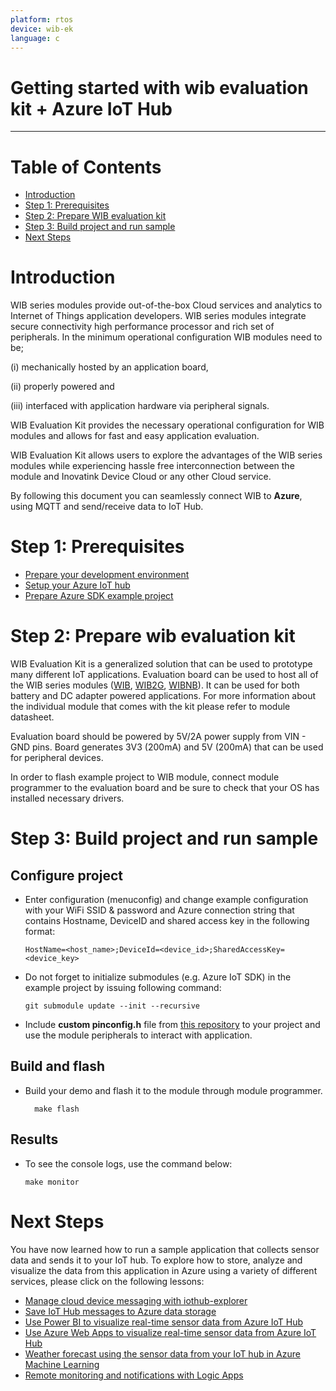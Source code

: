```yaml
---
platform: rtos
device: wib-ek
language: c
---
```


Getting started with wib evaluation kit + Azure IoT Hub
===
---

# Table of Contents

-   [Introduction](#Introduction)
-   [Step 1: Prerequisites](#Prerequisites)
-   [Step 2: Prepare WIB evaluation kit](#PrepareDevice)
-   [Step 3: Build project and run sample](#Build)
-   [Next Steps](#NextSteps)

<a name="Introduction"/></a>

# Introduction

WIB series modules provide out-of-the-box Cloud services and analytics to Internet of Things application developers. WIB series modules integrate secure connectivity high performance processor and rich set of peripherals. In the minimum operational configuration WIB modules need to be;

(i) mechanically hosted by an application board,

(ii) properly powered and 

(iii) interfaced with application hardware via peripheral signals.

WIB Evaluation Kit provides the necessary operational configuration for WIB modules and allows for fast and easy application evaluation.

WIB Evaluation Kit allows users to explore the advantages of the WIB series modules while experiencing hassle free interconnection between the module and Inovatink Device Cloud or any other Cloud service.

By following this document you can seamlessly connect WIB to **Azure**, using MQTT and send/receive data to IoT Hub.

<a name="Prerequisites"></a>
# Step 1: Prerequisites

-   [Prepare your development environment][Dev-environment-setup]
-   [Setup your Azure IoT hub][lnk-setup-iot-hub]
-   [Prepare Azure SDK example project][azure-esp-example]

<a name="PrepareDevice"></a>
# Step 2: Prepare wib evaluation kit

WIB Evaluation Kit is a generalized solution that can be used to prototype many different IoT applications. Evaluation board can be used to host all of the WIB series modules ([WIB][lnk-wib], [WIB2G][lnk-wib2g], [WIBNB][lnk-wibnb]). It can be used for both battery and DC adapter powered applications. For more information about the individual module that comes with the kit please refer to module datasheet. 

Evaluation board should be powered by 5V/2A power supply from VIN - GND pins. Board generates 3V3 (200mA) and 5V (200mA) that can be used for peripheral devices.

In order to flash example project to WIB module, connect module programmer to the evaluation board and be sure to check that your OS has installed necessary drivers.

<a name="Build"></a>
# Step 3: Build project and run sample

## Configure project 

-   Enter configuration (menuconfig) and change example configuration with your WiFi SSID & password and Azure connection string that contains Hostname, DeviceID and shared access key in the following format:

    
        HostName=<host_name>;DeviceId=<device_id>;SharedAccessKey=<device_key>

-   Do not forget to initialize submodules (e.g. Azure IoT SDK) in the example project by issuing following command:

        git submodule update --init --recursive

-  Include **custom pinconfig.h** file from [this repository][lnk-ino-getting-started] to your project and use the module peripherals to interact with application.

## Build and flash

- Build your demo and flash it to the module through module programmer.

        make flash

## Results

-   To see the console logs, use the command below:

        make monitor

<a name="NextSteps"></a>
# Next Steps
You have now learned how to run a sample application that collects sensor data and sends it to your IoT hub. To explore how to store, analyze and visualize the data from this application in Azure using a variety of different services, please click on the following lessons:

-   [Manage cloud device messaging with iothub-explorer]
-   [Save IoT Hub messages to Azure data storage]
-   [Use Power BI to visualize real-time sensor data from Azure IoT Hub]
-   [Use Azure Web Apps to visualize real-time sensor data from Azure IoT Hub]
-   [Weather forecast using the sensor data from your IoT hub in Azure Machine Learning]
-   [Remote monitoring and notifications with Logic Apps]   

[Manage cloud device messaging with iothub-explorer]: https://docs.microsoft.com/en-us/azure/iot-hub/iot-hub-explorer-cloud-device-messaging
[Save IoT Hub messages to Azure data storage]: https://docs.microsoft.com/en-us/azure/iot-hub/iot-hub-store-data-in-azure-table-storage
[Use Power BI to visualize real-time sensor data from Azure IoT Hub]: https://docs.microsoft.com/en-us/azure/iot-hub/iot-hub-live-data-visualization-in-power-bi
[Use Azure Web Apps to visualize real-time sensor data from Azure IoT Hub]: https://docs.microsoft.com/en-us/azure/iot-hub/iot-hub-live-data-visualization-in-web-apps
[Weather forecast using the sensor data from your IoT hub in Azure Machine Learning]: https://docs.microsoft.com/en-us/azure/iot-hub/iot-hub-weather-forecast-machine-learning
[Remote monitoring and notifications with Logic Apps]: https://docs.microsoft.com/en-us/azure/iot-hub/iot-hub-monitoring-notifications-with-azure-logic-apps
[Dev-environment-setup]: https://docs.espressif.com/projects/esp-idf/en/latest/get-started/
[azure-esp-example]: https://github.com/espressif/esp-azure
[lnk-wib]: http://inovatink.com/statics/pdf/v1.2/Product_Brief_wib_v1.2_EN.pdf
[lnk-wib2g]: http://inovatink.com/statics/pdf/v1.2/Product_Brief_wib2g_v1.2_EN.pdf
[lnk-wibnb]: http://inovatink.com/statics/pdf/v1.2/Product_Brief_wibnb_v1.2_EN.pdf
[lnk-ino-getting-started]: https://github.com/inovatink/wib-ek-getting-started
[lnk-setup-iot-hub]: https://docs.microsoft.com/en-us/azure/iot-hub/iot-hub-create-through-portal
